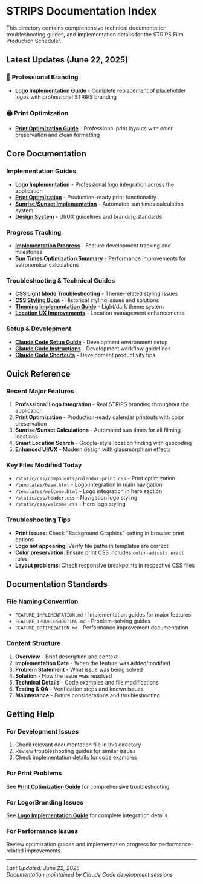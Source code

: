 # STRIPS Documentation Index

This directory contains comprehensive technical documentation, troubleshooting guides, and implementation details for the STRIPS Film Production Scheduler.

## Latest Updates (June 22, 2025)

### 🎨 **Professional Branding**
- **[Logo Implementation Guide](LOGO_IMPLEMENTATION.md)** - Complete replacement of placeholder logos with professional STRIPS branding

### 🖨️ **Print Optimization**  
- **[Print Optimization Guide](PRINT_OPTIMIZATION.md)** - Professional print layouts with color preservation and clean formatting

## Core Documentation

### Implementation Guides
- **[Logo Implementation](LOGO_IMPLEMENTATION.md)** - Professional logo integration across the application
- **[Print Optimization](PRINT_OPTIMIZATION.md)** - Production-ready print functionality
- **[Sunrise/Sunset Implementation](SUNRISE_SUNSET_IMPLEMENTATION.md)** - Automated sun times calculation system
- **[Design System](DESIGN_SYSTEM.md)** - UI/UX guidelines and branding standards

### Progress Tracking
- **[Implementation Progress](IMPLEMENTATION_PROGRESS.md)** - Feature development tracking and milestones
- **[Sun Times Optimization Summary](SUN_TIMES_OPTIMIZATION_SUMMARY.md)** - Performance improvements for astronomical calculations

### Troubleshooting & Technical Guides
- **[CSS Light Mode Troubleshooting](CSS_LIGHT_MODE_TROUBLESHOOTING.md)** - Theme-related styling issues
- **[CSS Styling Bugs](CSS_STYLING_BUGS.md)** - Historical styling issues and solutions
- **[Theming Implementation Guide](THEMING_IMPLEMENTATION_GUIDE.md)** - Light/dark theme system
- **[Location UX Improvements](LOCATION_UX_IMPROVEMENTS.md)** - Location management enhancements

### Setup & Development
- **[Claude Code Setup Guide](cc_setup_guide.md)** - Development environment setup
- **[Claude Code Instructions](CC_INSTRUCTIONS.md)** - Development workflow guidelines
- **[Claude Code Shortcuts](CLAUDE-CODE-SHORTCUTS.md)** - Development productivity tips

## Quick Reference

### Recent Major Features
1. **Professional Logo Integration** - Real STRIPS branding throughout the application
2. **Print Optimization** - Production-ready calendar printouts with color preservation
3. **Sunrise/Sunset Calculations** - Automated sun times for all filming locations
4. **Smart Location Search** - Google-style location finding with geocoding
5. **Enhanced UI/UX** - Modern design with glassmorphism effects

### Key Files Modified Today
- `/static/css/components/calendar-print.css` - Print optimization
- `/templates/base.html` - Logo integration in main navigation
- `/templates/welcome.html` - Logo integration in hero section
- `/static/css/header.css` - Navigation logo styling
- `/static/css/welcome.css` - Hero logo styling

### Troubleshooting Tips
- **Print issues**: Check "Background Graphics" setting in browser print options
- **Logo not appearing**: Verify file paths in templates are correct
- **Color preservation**: Ensure print CSS includes `color-adjust: exact` rules
- **Layout problems**: Check responsive breakpoints in respective CSS files

## Documentation Standards

### File Naming Convention
- `FEATURE_IMPLEMENTATION.md` - Implementation guides for major features
- `FEATURE_TROUBLESHOOTING.md` - Problem-solving guides
- `FEATURE_OPTIMIZATION.md` - Performance improvement documentation

### Content Structure
1. **Overview** - Brief description and context
2. **Implementation Date** - When the feature was added/modified
3. **Problem Statement** - What issue was being solved
4. **Solution** - How the issue was resolved
5. **Technical Details** - Code examples and file modifications
6. **Testing & QA** - Verification steps and known issues
7. **Maintenance** - Future considerations and troubleshooting

## Getting Help

### For Development Issues
1. Check relevant documentation file in this directory
2. Review troubleshooting guides for similar issues
3. Check implementation details for code examples

### For Print Problems
See **[Print Optimization Guide](PRINT_OPTIMIZATION.md)** for comprehensive troubleshooting.

### For Logo/Branding Issues  
See **[Logo Implementation Guide](LOGO_IMPLEMENTATION.md)** for complete integration details.

### For Performance Issues
Review optimization guides and implementation progress for performance-related improvements.

---

*Last Updated: June 22, 2025*  
*Documentation maintained by Claude Code development sessions*
